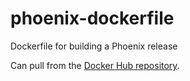 # phoenix-dockerfile
Dockerfile for building a Phoenix release

Can pull from the [Docker Hub repository](https://hub.docker.com/r/brainlid/phoenix-build/).

